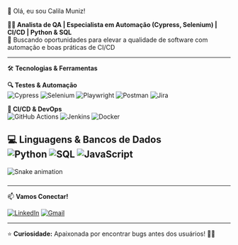 👋 Olá, eu sou Calila Muniz!  

**🧑‍💻 Analista de QA | Especialista em Automação (Cypress, Selenium) | CI/CD | Python & SQL**  
🎯 Buscando oportunidades para elevar a qualidade de software com automação e boas práticas de CI/CD  

---

 🛠️ **Tecnologias & Ferramentas**  

 **🔍 Testes & Automação**  
![Cypress](https://img.shields.io/badge/-Cypress-17202C?style=flat&logo=cypress&logoColor=white)
![Selenium](https://img.shields.io/badge/-Selenium-43B02A?style=flat&logo=selenium&logoColor=white)
![Playwright](https://img.shields.io/badge/-Playwright-2EAD33?style=flat&logo=playwright&logoColor=white)
![Postman](https://img.shields.io/badge/-Postman-FF6C37?style=flat&logo=postman&logoColor=white)
![Jira](https://img.shields.io/badge/-Jira-0052CC?style=flat&logo=jira&logoColor=white)

 **🔄 CI/CD & DevOps**  
![GitHub Actions](https://img.shields.io/badge/-GitHub%20Actions-2088FF?style=flat&logo=github-actions&logoColor=white)
![Jenkins](https://img.shields.io/badge/-Jenkins-D24939?style=flat&logo=jenkins&logoColor=white)
![Docker](https://img.shields.io/badge/-Docker-2496ED?style=flat&logo=docker&logoColor=white)

 **💻 Linguagens & Bancos de Dados**  
![Python](https://img.shields.io/badge/-Python-3776AB?style=flat&logo=python&logoColor=white)
![SQL](https://img.shields.io/badge/-SQL-4479A1?style=flat&logo=postgresql&logoColor=white)
![JavaScript](https://img.shields.io/badge/-JavaScript-F7DF1E?style=flat&logo=javascript&logoColor=black)
---
<img src="https://raw.githubusercontent.com/calila-prog/calila-prog/output/snake.svg" alt="Snake animation" />

###
---
 📫 **Vamos Conectar!**  

[![LinkedIn](https://img.shields.io/badge/-LinkedIn-0077B5?style=flat&logo=linkedin&logoColor=white)](https://www.linkedin.com/in/calilamuniz/)
[![Gmail](https://img.shields.io/badge/-Gmail-D14836?style=flat&logo=gmail&logoColor=white)](donotreply.qa.teste@gmail.com)  

---

⭐ **Curiosidade:** Apaixonada por encontrar bugs antes dos usuários! 🐞💡  
